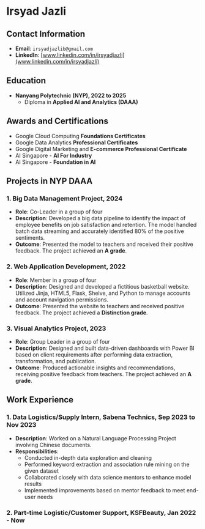  # Irsyad Jazli

## **Contact Information**

- **Email**: `irsyadjazlib@gmail.com`
- **LinkedIn**: [www.linkedin.com/in/irsyadjazli](www.linkedin.com/in/irsyadjazli)

## **Education**

- **Nanyang Polytechnic (NYP), 2022 to 2025**
  - Diploma in **Applied AI and Analytics (DAAA)**

## **Awards and Certifications**

- Google Cloud Computing **Foundations Certificates**
- Google Data Analytics **Professional Certificates**
- Google Digital Marketing and **E-commerce Professional Certificate**
- AI Singapore - **AI For Industry**
- AI Singapore - **Foundation in AI**

## **Projects in NYP DAAA**

### 1. Big Data Management Project, 2024

- **Role**: Co-Leader in a group of four
- **Description**: Developed a big data pipeline to identify the impact of employee benefits on job satisfaction and retention. The model handled batch data streaming and accurately identified 80% of the positive sentiments.
- **Outcome**: Presented the model to teachers and received their positive feedback. The project achieved an **A grade**.

### 2. Web Application Development, 2022

- **Role**: Member in a group of four
- **Description**: Designed and developed a fictitious basketball website. Utilized Jinja, HTML5, Flask, Shelve, and Python to manage accounts and account navigation permissions.
- **Outcome**: Presented the website to teachers and received positive feedback. The project achieved a **Distinction grade**.

### 3. Visual Analytics Project, 2023

- **Role**: Group Leader in a group of four
- **Description**: Designed and built data-driven dashboards with Power BI based on client requirements after performing data extraction, transformation, and publication.
- **Outcome**: Produced actionable insights and recommendations, receiving positive feedback from teachers. The project achieved an **A grade**.

## **Work Experience**

### 1. Data Logistics/Supply Intern, Sabena Technics, Sep 2023 to Nov 2023

- **Description**: Worked on a Natural Language Processing Project involving Chinese documents.
- **Responsibilities**:
  - Conducted in-depth data exploration and cleaning
  - Performed keyword extraction and association rule mining on the given dataset
  - Collaborated closely with data science mentors to enhance model results
  - Implemented improvements based on mentor feedback to meet end-user needs

### 2. Part-time Logistic/Customer Support, KSFBeauty, Jan 2022 - Now

